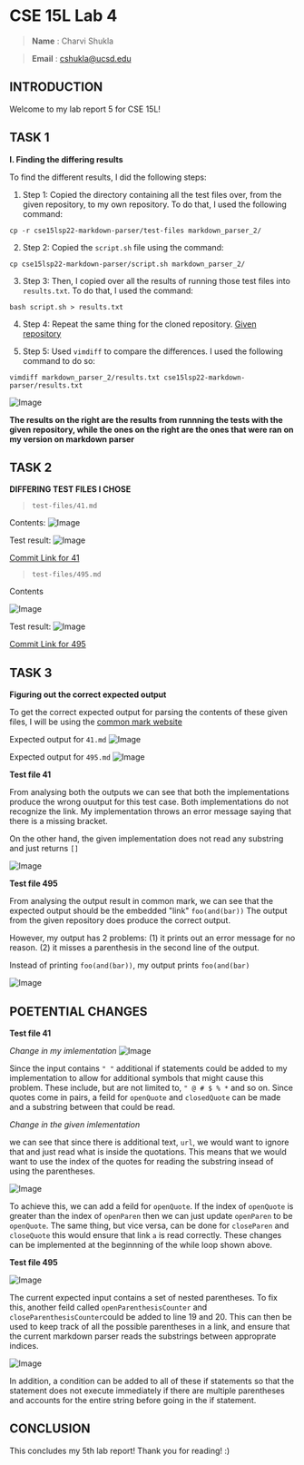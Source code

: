 # CSE 15L Lab 4

> __Name__ : Charvi Shukla 

> __Email__ : cshukla@ucsd.edu 

## INTRODUCTION
Welcome to my lab report 5 for CSE 15L!


## TASK 1

**I. Finding the differing results**

To find the different results, I did the following steps:

1. Step 1: Copied the directory containing all the test files over, from the given repository, to my own repository. To do that, I used the following command:

`cp -r cse15lsp22-markdown-parser/test-files markdown_parser_2/`

2. Step 2: Copied the `script.sh` file using the command: 

`cp cse15lsp22-markdown-parser/script.sh markdown_parser_2/`

3. Step 3: Then, I copied over all the results of running those test files into `results.txt`. To do that, I used the command:

`bash script.sh > results.txt`

4. Step 4: Repeat the same thing for the cloned repository. [Given repository](https://github.com/nidhidhamnani/markdown-parser)

5. Step 5: Used `vimdiff` to compare the differences. I used the following command to do so:

`vimdiff markdown_parser_2/results.txt cse15lsp22-markdown-parser/results.txt`

![Image](res_compare%20.png)

**The results on the right are the results from runnning the tests with the given repository, while the ones on the right are the ones that were ran on my version on markdown parser**

## TASK 2 
**DIFFERING TEST FILES I CHOSE**

> `test-files/41.md`

Contents:
![Image](41_file.png)

Test result: 
![Image](test41.png)

[Commit Link for 41](https://github.com/nidhidhamnani/markdown-parser/blob/main/test-files/41.md)


> `test-files/495.md`

Contents

![Image](test498contents.png)

Test result:
![Image](test495.png)

[Commit Link for 495](https://github.com/nidhidhamnani/markdown-parser/blob/main/test-files/495.md)

## TASK 3 

**Figuring out the correct expected output**

To get the correct expected output for parsing the contents of these given files, I will be using the [common mark website](https://spec.commonmark.org/dingus/)

Expected output for `41.md`
![Image](41_expected_fix.png)

Expected output for `495.md`
![Image](495_expected.png)

**Test file 41**

From analysing both the outputs we can see that both the implementations produce the wrong ouutput for this test case. Both implementations do not recognize the link. My implementation throws an error message saying that there is a missing bracket. 

On the other hand, the given implementation does not read any substring and just returns `[]`

![Image](test41.png)

**Test file 495**

From analysing the output result in common mark, we can see that the expected output should be the embedded "link" `foo(and(bar))`
The output from the given repository does produce the correct output.

However, my output has 2 problems: (1) it prints out an error message for no reason. (2) it misses a parenthesis in the second line of the output. 

Instead of printing `foo(and(bar))`, my output prints `foo(and(bar)`

![Image](test495.png)


## POETENTIAL CHANGES 

**Test file 41**

_Change in my imlementation_
![Image](CHANGE1.png)

Since the input contains `" "` additional if statements could be added to my implementation to allow for additional symbols that might cause this problem. These include, but are not limited to, `" @ # $ % *` and so on. Since quotes come in pairs, a feild for `openQuote` and `closedQuote` can be made and a substring between that could be read.


_Change in the given imlementation_

we can see that since there is additional  text, `url`, we would want to ignore that and just read what is inside the quotations. This means that we would want to use the index of the quotes for reading the substring insead of using the parentheses. 

![Image](given_implementation.png)

To achieve this, we can add a feild for `openQuote`. If the index of `openQuote` is greater than the index of  `openParen` then we can just update `openParen` to be `openQuote`. The same thing, but vice versa, can be done for `closeParen` and `closeQuote` this would ensure that link `a` is read correctly. These changes can be implemented at the beginnning of the while loop shown above.

**Test file 495**

![Image](CHANGE2.png)

The current expected input contains a set of nested parentheses. To fix this, another feild called `openParenthesisCounter` and `closeParenthesisCounter`could be added to line 19 and 20. This can then be used to keep track of all the possible parentheses in a link, and ensure that the current markdown parser reads the substrings between approprate indices.

![Image](CHANGE1.png)

In addition, a condition can be added to all of these if statements so that the statement does not execute immediately if there are multiple parentheses and accounts for the entire string before going in the if statement. 


## CONCLUSION

This concludes my 5th lab report! Thank you for reading! :) 
